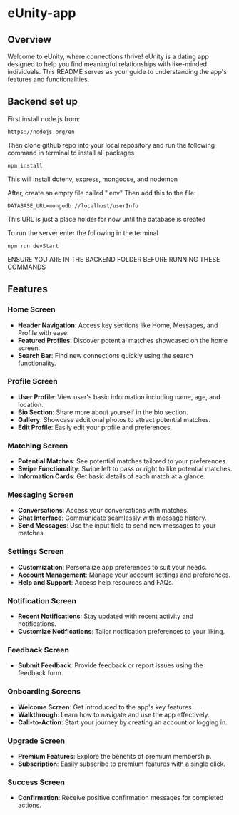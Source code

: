 # eUnity-app

## Overview

Welcome to eUnity, where connections thrive! eUnity is a dating app designed to help you find meaningful relationships with like-minded individuals. This README serves as your guide to understanding the app's features and functionalities.

## Backend set up

First install node.js from:

  ```
  https://nodejs.org/en
  ```

Then clone github repo into your local repository and run the following command in terminal to install all packages
  ```
  npm install
  ```
This will install dotenv, express, mongoose, and nodemon

After, create an empty file called ".env"
Then add this to the file:
  ```
  DATABASE_URL=mongodb://localhost/userInfo
  ```
This URL is just a place holder for now until the database is created

To run the server enter the following in the terminal
  ```
  npm run devStart
  ```
ENSURE YOU ARE IN THE BACKEND FOLDER BEFORE RUNNING THESE COMMANDS

## Features

### Home Screen

- **Header Navigation**: Access key sections like Home, Messages, and Profile with ease.
- **Featured Profiles**: Discover potential matches showcased on the home screen.
- **Search Bar**: Find new connections quickly using the search functionality.

### Profile Screen

- **User Profile**: View user's basic information including name, age, and location.
- **Bio Section**: Share more about yourself in the bio section.
- **Gallery**: Showcase additional photos to attract potential matches.
- **Edit Profile**: Easily edit your profile and preferences.

### Matching Screen

- **Potential Matches**: See potential matches tailored to your preferences.
- **Swipe Functionality**: Swipe left to pass or right to like potential matches.
- **Information Cards**: Get basic details of each match at a glance.

### Messaging Screen

- **Conversations**: Access your conversations with matches.
- **Chat Interface**: Communicate seamlessly with message history.
- **Send Messages**: Use the input field to send new messages to your matches.

### Settings Screen

- **Customization**: Personalize app preferences to suit your needs.
- **Account Management**: Manage your account settings and preferences.
- **Help and Support**: Access help resources and FAQs.

### Notification Screen

- **Recent Notifications**: Stay updated with recent activity and notifications.
- **Customize Notifications**: Tailor notification preferences to your liking.

### Feedback Screen

- **Submit Feedback**: Provide feedback or report issues using the feedback form.

### Onboarding Screens

- **Welcome Screen**: Get introduced to the app's key features.
- **Walkthrough**: Learn how to navigate and use the app effectively.
- **Call-to-Action**: Start your journey by creating an account or logging in.

### Upgrade Screen

- **Premium Features**: Explore the benefits of premium membership.
- **Subscription**: Easily subscribe to premium features with a single click.

### Success Screen

- **Confirmation**: Receive positive confirmation messages for completed actions.



